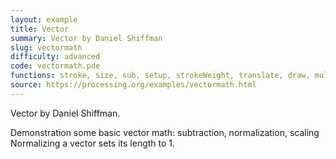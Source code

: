 ```yaml
---
layout: example
title: Vector
summary: Vector by Daniel Shiffman
slug: vectormath
difficulty: advanced
code: vectormath.pde
functions: stroke, size, sub, setup, strokeWeight, translate, draw, mult, normalize, PVector, line, background
source: https://processing.org/examples/vectormath.html
---
```


Vector by Daniel Shiffman. 

 Demonstration some basic vector math: subtraction, normalization, scaling Normalizing a vector sets its length to 1.
